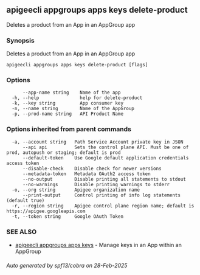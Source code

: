 ## apigeecli appgroups apps keys delete-product

Deletes a product from an App in an AppGroup app

### Synopsis

Deletes a product from an App in an AppGroup app

```
apigeecli appgroups apps keys delete-product [flags]
```

### Options

```
      --app-name string    Name of the app
  -h, --help               help for delete-product
  -k, --key string         App consumer key
  -n, --name string        Name of the AppGroup
  -p, --prod-name string   API Product Name
```

### Options inherited from parent commands

```
  -a, --account string   Path Service Account private key in JSON
      --api api          Sets the control plane API. Must be one of prod, autopush or staging; default is prod
      --default-token    Use Google default application credentials access token
      --disable-check    Disable check for newer versions
      --metadata-token   Metadata OAuth2 access token
      --no-output        Disable printing all statements to stdout
      --no-warnings      Disable printing warnings to stderr
  -o, --org string       Apigee organization name
      --print-output     Control printing of info log statements (default true)
  -r, --region string    Apigee control plane region name; default is https://apigee.googleapis.com
  -t, --token string     Google OAuth Token
```

### SEE ALSO

* [apigeecli appgroups apps keys](apigeecli_appgroups_apps_keys.md)	 - Manage keys in an App within an AppGroup

###### Auto generated by spf13/cobra on 28-Feb-2025
